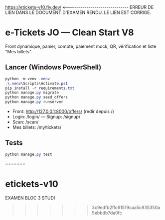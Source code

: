 https://etickets-v10.fly.dev/  <------------------------------ ERREUR DE LIEN DANS LE DOCUMENT D'EXAMEN RENDU. LE LIEN EST CORRIGE. 
# e-Tickets JO — Clean Start V8

Front dynamique, panier, compte, paiement mock, QR, vérification et liste "Mes billets".

## Lancer (Windows PowerShell)
```powershell
python -m venv .venv
.\.venv\Scripts\Activate.ps1
pip install -r requirements.txt
python manage.py migrate
python manage.py seed_offers
python manage.py runserver
```
- Front: http://127.0.0.1:8000/offers/ (redir depuis /)
- Login: /login/ — Signup: /signup/
- Scan: /scan/
- Mes billets: /my/tickets/

## Tests
```powershell
python manage.py test
```
=======
# etickets-v10
EXAMEN BLOC 3 STUDI
>>>>>>> 3c9edfb2ffc61519caa5c935350a5ebbdb7da0fc
